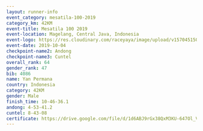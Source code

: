 ```yaml
---
layout: runner-info 
event_category: mesatila-100-2019 
category_km: 42KM 
event-title: Mesatila 100 2019 
event-location: Magelang, Central Java, Indonesia 
event-logo: https://res.cloudinary.com/raceyaya/image/upload/v1570451507/logo/mesastila100_jin7bl.jpg 
event-date: 2019-10-04 
checkpoint-name2: Andong 
checkpoint-name3: Cuntel 
overall_rank: 64
gender_rank: 47
bib: 4086
name: Yan Permana
country: Indonesia
category: 42KM
gender: Male
finish_time: 10-46-36.1
andong: 4-53-41.2
cuntel: 8-43-08
certificate: https://drive.google.com/file/d/1d6ABJ9rGx38QxM3KU-647Ol_Vz946Maz/view?usp=sharing
---
```

